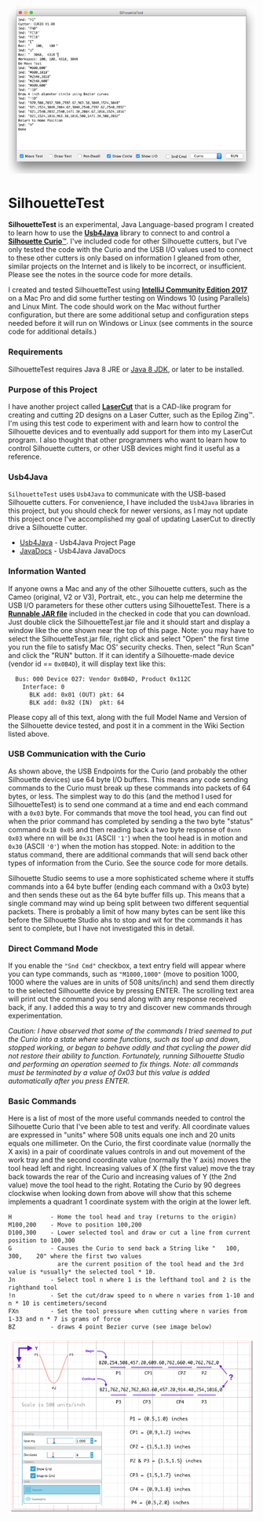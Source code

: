 <p align="center"><img src="https://github.com/wholder/SilhouetteTest/blob/master/images/SilhouetteTest%20Screenshot.png"></p>

# SilhouetteTest
**SilhouetteTest** is an experimental, Java Language-based program I created to learn how to use the [**Usb4Java**](http://usb4java.org) library to connect to and control a [**Silhouette Curio**™](https://www.silhouetteamerica.com/shop/silhouette-curio-products).  I've included code for other Silhouette cutters, but I've only tested the code with the Curio and the USB I/O values used to connect to these other cutters is only based on information I gleaned from other, similar projects on the Internet and is likely to be incorrect, or insufficient.  Please see the notes in the source code for more details.

I created and tested SilhouetteTest using [**IntelliJ Community Edition 2017**](https://www.jetbrains.com/idea/download/#section=mac) on a Mac Pro and did some further testing on Windows 10 (using Parallels) and Linux Mint.  The code should work on the Mac without further configuration, but there are some additional setup and configuration steps needed before it will run on Windows or Linux (see comments in the source code for additional details.)
### Requirements
SilhouetteTest requires Java 8 JRE or [Java 8 JDK](http://www.oracle.com/technetwork/java/javase/downloads/jdk8-downloads-2133151.html), or later to be installed.
### Purpose of this Project
I have another project called [**LaserCut**](https://github.com/wholder/LaserCut) that is a CAD-like program for creating and cutting 2D designs on a Laser Cutter, such as the Epilog Zing™.  I'm using this test code to experiment with and learn how to control the Silhouette devices and to eventually add support for them into my LaserCut program.  I also thought that other programmers who want to learn how to control Silhouette cutters, or other USB devices might find it useful as a reference.
### Usb4Java
`SilhouetteTest` uses `Usb4Java` to communicate with the USB-based Silhouette cutters.  For convenience, I have included the `Usb4Java` libraries in this project, but you should check for newer versions, as I may not update this project once I've accomplished my goal of updating LaserCut to directly drive a Silhouette cutter.
- [Usb4Java](http://usb4java.org) - Usb4Java Project Page
- [JavaDocs](http://usb4java.org/apidocs/index.html) - Usb4Java JavaDocs
### Information Wanted
If anyone owns a Mac and any of the other Silhouette cutters, such as the Cameo (original, V2 or V3), Portrait, etc., you can help me determine the USB I/O parameters for these other cutters using SilhouetteTest.  There is a [**Runnable JAR file**](https://github.com/wholder/SilhouetteTest/tree/master/out/artifacts/SilhouetteTest_jar) included in the checked in code that you can download.  Just double click the SilhouetteTest.jar file and it should start and display a window like the one shown near the top of this page.  Note: you may have to select the SilhouetteTest.jar file, right click and select "Open" the first time you run the file to satisfy Mac OS' security checks.  Then, select "Run Scan" and click the "RUN" button.  If it can identify a Silhouette-made device (vendor id == `0x0B4D`), it will display text like this:

      Bus: 000 Device 027: Vendor 0x0B4D, Product 0x112C
        Interface: 0
          BLK add: 0x01 (OUT) pkt: 64
          BLK add: 0x82 (IN)  pkt: 64

Please copy all of this text, along with the full Model Name and Version of the Silhouette device tested, and post it in a comment in the Wiki Section listed above.
### USB Communication with the Curio
As shown above, the USB Endpoints for the Curio (and probably the other Silhouette devices) use 64 byte I/O buffers.  This means any code sending commands to the Curio must break up these commands into packets of 64 bytes, or less.  The simplest way to do this (and the method I used for SilhouetteTest)  is to send one command at a time and end each command with a `0x03` byte.  For commands that move the tool head, you can find out when the prior command has completed by sending a the two byte "status" command `0x1B 0x05` and then reading back a two byte response of `0xnn 0x03` where nn will be `0x31` (ASCII `'1'`) when the tool head is in motion and `0x30` (ASCII `'0'`) when the motion has stopped.  Note: in addition to the status command, there are additional commands that will send back other types of information from the Curio.  See the source code for more details. 

Silhouette Studio seems to use a more sophisticated scheme where it stuffs commands into a 64 byte buffer (ending each command with a 0x03 byte) and then sends these out as the 64 byte buffer fills up.  This means that a single command may wind up being split between two different sequential packets.  There is probably a limit of how many bytes can be sent like this before the Silhouette Studio ahs to stop and wit for the commands it has sent to complete, but I have not investigated this in detail.
### Direct Command Mode
If you enable the `"Snd Cmd"` checkbox, a text entry field will appear where you can type commands, such as `"M1000,1000"` (move to position 1000, 1000 where the values are in units of 508 units/inch) and send them directly to the selected Silhouette device by pressing ENTER.  The scrolling text area will print out the command you send along with any response received back, if any.  I added this a way to try and discover new commands through experimentation.  

_Caution: I have observed that some of the commands I tried seemed to put the Curio into a state where some functions, such as tool up and down, stopped working, or began to behave oddly and that cycling the power did not restore their ability to function.  Fortunately, running Silhouette Studio and performing an operation seemed to fix things.  Note: all commands must be terminated by a value of 0x03 but this value is added automatically after you press ENTER._
### Basic Commands
Here is a list of most of the more useful commands needed to control the Silhouette Curio that I've been able to test and verify.  All coordinate values are expressed in "units" where 508 units equals one inch and 20 units equals one millimeter.  On the Curio, the first coordinate value (normally the X axis) in a pair of coordinate values controls in and out movement of the work tray and the second coordinate value (normally the Y axis) moves the tool head left and right.  Increasing values of X (the first value) move the tray back towards the rear of the Curio and increasing values of Y (the 2nd value) move the tool head to the right.  Rotating the Curio by 90 degrees clockwise when looking down from above will show that this scheme implements a quadrant 1 coordinate system with the origin at the lower left.

    H           - Home the tool head and tray (returns to the origin)
    M100,200    - Move to position 100,200
    D100,300    - Lower selected tool and draw or cut a line from current position to 100,300
    G           - Causes the Curio to send back a String like "   100,   300,    20" where the first two values
                  are the current position of the tool head and the 3rd value is *usually* the selected tool * 10.
    Jn          - Select tool n where 1 is the lefthand tool and 2 is the righthand tool
    !n          - Set the cut/draw speed to n where n varies from 1-10 and n * 10 is centimeters/second
    FXn         - Set the tool pressure when cutting where n varies from 1-33 and n * 7 is grams of force
    BZ          - draws 4 point Bezier curve (see image below)

<p align="center"><img src="https://github.com/wholder/SilhouetteTest/blob/master/images/Bezier Curve.png"></p>
